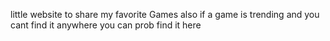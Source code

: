 little website to share my favorite Games
also if a game is trending and you cant find it anywhere you can prob find it here
